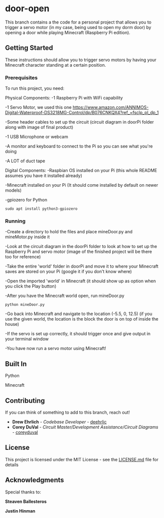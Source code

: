 # door-open

This branch contains a the code for a personal project that allows you to trigger a servo motor (in my case, being used to open my dorm door) by opening a door while playing Minecraft (Raspberry Pi edition).

## Getting Started

These instructions should allow you to trigger servo motors by having your Minecraft character standing at a certain position.

### Prerequisites

To run this project, you need:

Physical Components:
-1 Raspberry Pi with WiFi capability

-1 Servo Motor, we used this one https://www.amazon.com/ANNIMOS-Digital-Waterproof-DS3218MG-Control/dp/B076CNKQX4?ref_=fsclp_pl_dp_1

-Some header cables to set up the circuit (circuit diagram in doorPi folder along with image of final product)

-1 USB Microphone or webcam

-A monitor and keyboard to connect to the Pi so you can see what you're doing

-A LOT of duct tape

Digital Components:
-Raspbian OS installed on your Pi (this whole README assumes you have it installed already)

-Minecraft installed on your Pi (It should come installed by default on newer models)

-gpiozero for Python
```
sudo apt install python3-gpiozero
```

### Running

-Create a directory to hold the files and place mineDoor.py and mineMotor.py inside it

-Look at the circuit diagram in the doorPi folder to look at how to set up the Raspberry Pi and servo motor (image of the finished project will be there too for reference)

-Take the entire 'world' folder in doorPi and move it to where your Minecraft saves are stored on your Pi (google it if you don't know where)

-Open the imported 'world' in Minecraft (it should show up as option when you click the Play button)

-After you have the Minecraft world open, run mineDoor.py
```
python mineDoor.py
```

-Go back into Minecraft and navigate to the location (-5.5, 0, 12.5) (if you use the given world, the location is the block the door is on top of inside the house)

-If the servo is set up correctly, it should trigger once and give output in your terminal window

-You have now run a servo motor using Minecraft!

## Built In

Python

Minecraft

## Contributing

If you can think of something to add to this branch, reach out!

* **Drew Ehrlich** - *Codebase Developer* - [deehrlic](https://github.com/deehrlic)
* **Corey DuVal** - *Circuit Master/Development Assistance/Circuit Diagrams* - [coreyduval](https://github.com/coreyduval)

## License

This project is licensed under the MIT License - see the [LICENSE.md](LICENSE.md) file for details

## Acknowledgments

Special thanks to:

**Steaven Ballesteros**

**Justin Hinman**


